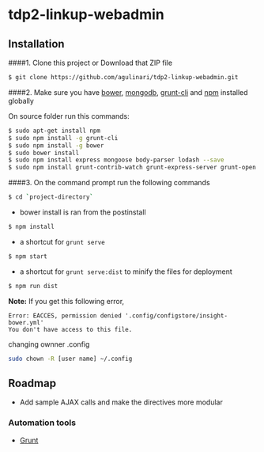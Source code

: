 # tdp2-linkup-webadmin

## Installation
####1. Clone this project or Download that ZIP file

```sh
$ git clone https://github.com/agulinari/tdp2-linkup-webadmin.git
```

####2.  Make sure you have [bower](http://bower.io/), [mongodb](https://www.mongodb.com/), [grunt-cli](https://www.npmjs.com/package/grunt-cli) and  [npm](https://www.npmjs.org/) installed globally
 
On source folder run this commands:

```sh
$ sudo apt-get install npm
$ sudo npm install -g grunt-cli
$ sudo npm install -g bower
$ sudo bower install
$ sudo npm install express mongoose body-parser lodash --save
$ sudo npm install grunt-contrib-watch grunt-express-server grunt-open --save-dev
```
####3. On the command prompt run the following commands

```sh
$ cd `project-directory`
```
- bower install is ran from the postinstall
```sh
$ npm install 
```
- a shortcut for `grunt serve`
```sh
$ npm start
```
- a shortcut for `grunt serve:dist` to minify the files for deployment
```sh
$ npm run dist 
```


**Note:**
If you get this following error, 
```text
Error: EACCES, permission denied '.config/configstore/insight-bower.yml'
You don't have access to this file.
```
changing ownner .config

```sh
sudo chown -R [user name] ~/.config
```


## Roadmap

- Add sample AJAX calls and make the directives more modular

### Automation tools

- [Grunt](http://gruntjs.com/)
